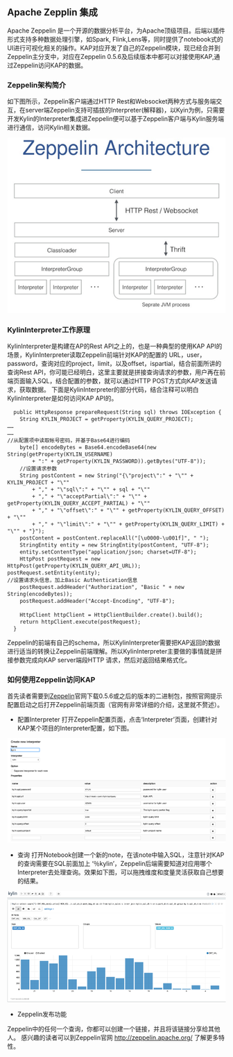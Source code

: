 ## Apache Zepplin 集成

Apache Zeppelin 是一个开源的数据分析平台，为Apache顶级项目。后端以插件形式支持多种数据处理引擎，如Spark, Flink,Lens等，同时提供了notebook式的UI进行可视化相关的操作。KAP对应开发了自己的Zeppelin模块，现已经合并到Zeppelin主分支中，对应在Zeppelin 0.5.6及后续版本中都可以对接使用KAP,通过Zeppelin访问KAP的数据。

### Zeppelin架构简介
如下图所示，Zeppelin客户端通过HTTP Rest和Websocket两种方式与服务端交互，在server端Zeppelin支持可插拔的Interpreter(解释器)，以Kyin为例，只需要开发Kylin的Interpreter集成进Zeppelin便可以基于Zeppelin客户端与Kylin服务端进行通信，访问Kylin相关数据。

![](images/zeppelin/zeppelin_arc.png)

### KylinInterpreter工作原理
KylinInterpreter是构建在AP的Rest API之上的，也是一种典型的使用KAP API的场景，KylinInterpreter读取Zeppelin前端针对KAP的配置的 URL，user，password，查询对应的project，limit，以及offset，ispartial，结合前面所讲的查询Rest API，你可能已经明白，这里主要就是拼接查询请求的参数，用户再在前端页面输入SQL，结合配置的参数，就可以通过HTTP POST方式向KAP发送请求，获取数据。
下面是KylinInterpreter的部分代码，结合注释可以明白KylinInterpreter是如何访问KAP API的。
 
```
  public HttpResponse prepareRequest(String sql) throws IOException {
    String KYLIN_PROJECT = getProperty(KYLIN_QUERY_PROJECT);
……
……
//从配置项中读取帐号密码，并基于Base64进行编码
    byte[] encodeBytes = Base64.encodeBase64(new String(getProperty(KYLIN_USERNAME)
        + ":" + getProperty(KYLIN_PASSWORD)).getBytes("UTF-8"));
    //设置请求参数
    String postContent = new String("{\"project\":" + "\"" + KYLIN_PROJECT + "\""
        + "," + "\"sql\":" + "\"" + sql + "\""
        + "," + "\"acceptPartial\":" + "\"" + getProperty(KYLIN_QUERY_ACCEPT_PARTIAL) + "\""
        + "," + "\"offset\":" + "\"" + getProperty(KYLIN_QUERY_OFFSET) + "\""
        + "," + "\"limit\":" + "\"" + getProperty(KYLIN_QUERY_LIMIT) + "\"" + "}");
    postContent = postContent.replaceAll("[\u0000-\u001f]", " ");
    StringEntity entity = new StringEntity(postContent, "UTF-8");
    entity.setContentType("application/json; charset=UTF-8");
    HttpPost postRequest = new HttpPost(getProperty(KYLIN_QUERY_API_URL));
postRequest.setEntity(entity);
//设置请求头信息，加上Basic Authentication信息
    postRequest.addHeader("Authorization", "Basic " + new String(encodeBytes));
    postRequest.addHeader("Accept-Encoding", "UTF-8");

    HttpClient httpClient = HttpClientBuilder.create().build();
    return httpClient.execute(postRequest);
  }
```

Zeppelin的前端有自己的schema，所以KylinInterpreter需要把KAP返回的数据进行适当的转换让Zeppelin前端理解。所以KylinInterpreter主要做的事情就是拼接参数完成向KAP server端段HTTP 请求，然后对返回结果格式化。

### 如何使用Zeppelin访问KAP

首先读者需要到[Zeppelin](http://zeppelin.apache.org/)官网下载0.5.6或之后的版本的二进制包，按照官网提示配置启动之后打开Zeppelin前端页面（官网有非常详细的介绍，这里就不赘述）。
* 配置Interpreter
打开Zeppelin配置页面，点击‘Interpreter’页面，创建针对KAP某个项目的Interpreter配置，如下图。

![](images/zeppelin/zeppelin_config.png)

* 查询
打开Notebook创建一个新的note，在该note中输入SQL，注意针对KAP的查询需要在SQL前面加上 ‘％kylin’，Zeppelin后端需要知道对应用哪个Interpreter去处理查询。效果如下图，可以拖拽维度和度量灵活获取自己想要的结果。

![](images/zeppelin/zeppelin_query.png)

* Zeppelin发布功能

Zeppelin中的任何一个查询，你都可以创建一个链接，并且将该链接分享给其他人。
感兴趣的读者可以到Zeppelin官网 http://zeppelin.apache.org/ 了解更多特性。


